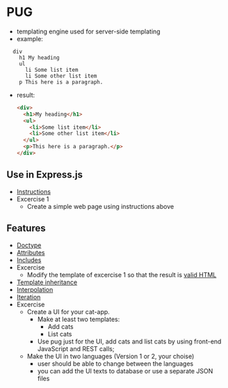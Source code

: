# PUG
  * templating engine used for server-side templating
  * example: 
  ```jade
    div
      h1 My heading
      ul
        li Some list item
        li Some other list item
      p This here is a paragraph.
  ```
  * result:
      ```html
      <div>
        <h1>My heading</h1>
        <ul>
          <li>Some list item</li>
          <li>Some other list item</li>
        </ul>
        <p>This here is a paragraph.</p>
      </div>
      ```

## Use in Express.js
  * [Instructions](https://expressjs.com/en/guide/using-template-engines.html)
  * Excercise 1
    * Create a simple web page using instructions above
  
## Features
  * [Doctype](https://pugjs.org/language/doctype.html)
  * [Attributes](https://pugjs.org/language/attributes.html)
  * [Includes](https://pugjs.org/language/includes.html)
  * Excercise
    * Modify the template of excercise 1 so that the result is [valid HTML](https://validator.w3.org/)
  * [Template inheritance](https://pugjs.org/language/inheritance.html)
  * [Interpolation](https://pugjs.org/language/interpolation.html)
  * [Iteration](https://pugjs.org/language/iteration.html)
  * Excercise
      * Create a UI for your cat-app.
        * Make at least two templates:
            * Add cats
            * List cats
        * Use pug just for the UI, add cats and list cats by using front-end JavaScript and REST calls; 
      * Make the UI in two languages (Version 1 or 2, your choise)
        * user should be able to change between the languages
        * you can add the UI texts to database or use a separate JSON files
